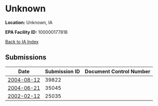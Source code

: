 # Unknown

**Location:** Unknown, IA

**EPA Facility ID:** 100000177818

[Back to IA Index](../../index.md)

## Submissions

| Date | Submission ID | Document Control Number |
|------|--------------|-------------------------|
| [2004-08-12](submissions/39822.md) | 39822 |  |
| [2004-06-21](submissions/35045.md) | 35045 |  |
| [2002-02-12](submissions/25035.md) | 25035 |  |
